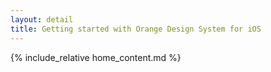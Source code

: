 ```yaml
---
layout: detail
title: Getting started with Orange Design System for iOS
---
```


{% include_relative home_content.md %}
